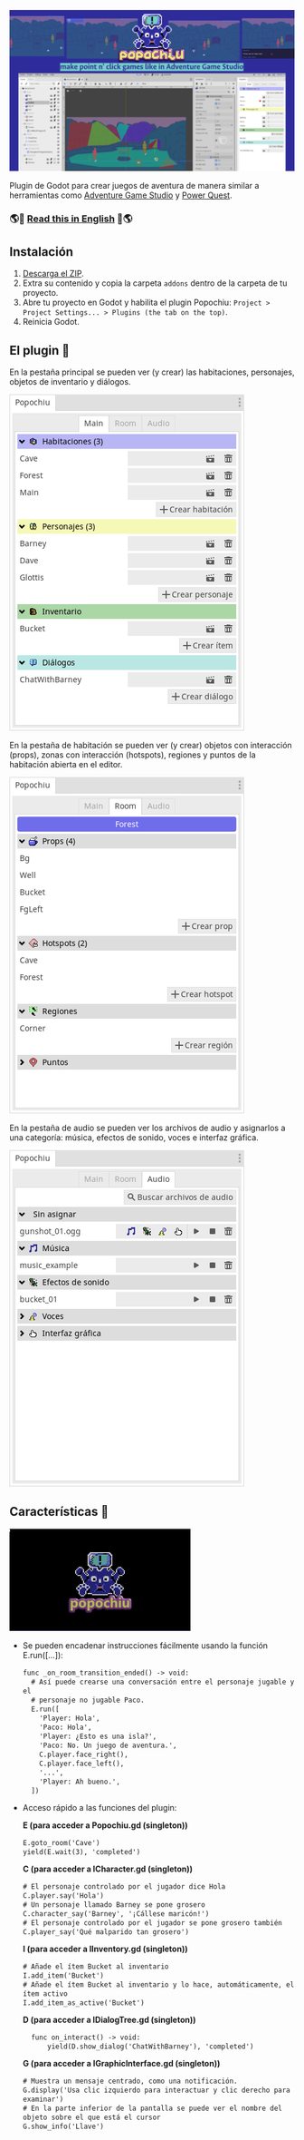 ![cover](./imgs/popochiu_hero.png "Popochiu")

<!-- no toc -->
Plugin de Godot para crear juegos de aventura de manera similar a herramientas como [Adventure Game Studio](https://www.adventuregamestudio.co.uk/) y [Power Quest](https://powerhoof.itch.io/powerquest).



### 🌎💬 [Read this in English](./README.md) 💬🌎



## Instalación

1. [Descarga el ZIP](https://github.com/mapedorr/popochiu/archive/refs/heads/main.zip).
2. Extra su contenido y copia la carpeta `addons` dentro de la carpeta de tu proyecto.
3. Abre tu proyecto en Godot y habilita el plugin Popochiu: `Project > Project Settings... > Plugins (the tab on the top)`.
4. Reinicia Godot.


## El plugin 🔌
En la pestaña principal se pueden ver (y crear) las habitaciones, personajes, objetos de inventario y diálogos.

![Popochiu Dock (main)](./imgs/popochiu_dock-main.png "Pestaña Main del Dock")

En la pestaña de habitación se pueden ver (y crear) objetos con interacción (props), zonas con interacción (hotspots), regiones y puntos de la habitación abierta en el editor.

![Popochiu Dock (room)](./imgs/popochiu_dock-room.png "Pestaña Room del Dock")

En la pestaña de audio se pueden ver los archivos de audio y asignarlos a una categoría: música, efectos de sonido, voces e interfaz gráfica.

![Popochiu Dock (audio)](./imgs/popochiu_dock-audio.png "Pestaña Audio del Dock")

## Características 📃

![Popochiu](./imgs/popochiu_01.gif "Popochiu en acción")

- Se pueden encadenar instrucciones fácilmente usando la función E.run([...]):
  ```gdscript
  func _on_room_transition_ended() -> void:
    # Así puede crearse una conversación entre el personaje jugable y el
    # personaje no jugable Paco.
    E.run([
      'Player: Hola',
      'Paco: Hola',
      'Player: ¿Esto es una isla?',
      'Paco: No. Un juego de aventura.',
      C.player.face_right(),
      C.player.face_left(),
      '...',
      'Player: Ah bueno.',
    ])
  ```
- Acceso rápido a las funciones del plugin:
  
  **E (para acceder a Popochiu.gd (singleton))**
    ```gdscript
    E.goto_room('Cave')
    yield(E.wait(3), 'completed')
    ```
  **C (para acceder a ICharacter.gd (singleton))**
    ```gdscript
    # El personaje controlado por el jugador dice Hola
    C.player.say('Hola')
    # Un personaje llamado Barney se pone grosero
    C.character_say('Barney', '¡Cállese maricón!')
    # El personaje controlado por el jugador se pone grosero también
    C.player_say('Qué malparido tan grosero')
    ```
  **I (para acceder a IInventory.gd (singleton))**
    ```gdscript
    # Añade el ítem Bucket al inventario
    I.add_item('Bucket')
    # Añade el ítem Bucket al inventario y lo hace, automáticamente, el ítem activo
    I.add_item_as_active('Bucket')
    ```
  **D (para acceder a IDialogTree.gd (singleton))**
    ```gdscript
      func on_interact() -> void:
	      yield(D.show_dialog('ChatWithBarney'), 'completed')
    ```
  **G (para acceder a IGraphicInterface.gd (singleton))**
    ```gdscript
    # Muestra un mensaje centrado, como una notificación.
    G.display('Usa clic izquierdo para interactuar y clic derecho para examinar')
    # En la parte inferior de la pantalla se puede ver el nombre del objeto sobre el que está el cursor
    G.show_info('Llave')
    ```
